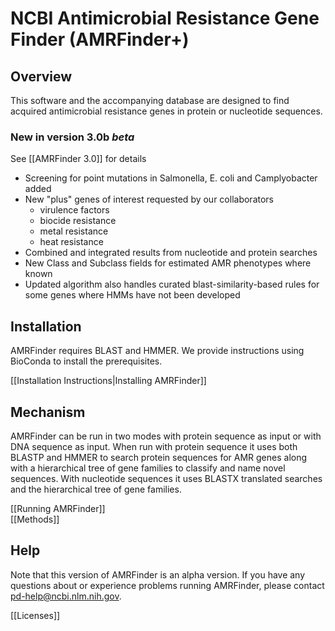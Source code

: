 # NCBI Antimicrobial Resistance Gene Finder (AMRFinder+)

## Overview

This software and the accompanying database are designed to find acquired
antimicrobial resistance genes in protein or nucleotide sequences.

### New in version 3.0b   *beta*

See [[AMRFinder 3.0]] for details

- Screening for point mutations in Salmonella, E. coli and Camplyobacter added
- New "plus" genes of interest requested by our collaborators
    - virulence factors
    - biocide resistance
    - metal resistance
    - heat resistance
- Combined and integrated results from nucleotide and protein searches
- New Class and Subclass fields for estimated AMR phenotypes where known
- Updated algorithm also handles curated blast-similarity-based rules for some genes where HMMs have not been developed

## Installation

AMRFinder requires BLAST and HMMER. We provide instructions using BioConda to install the prerequisites.

[[Installation Instructions|Installing AMRFinder]]

## Mechanism

AMRFinder can be run in two modes with protein sequence as input or with DNA
sequence as input. When run with protein sequence it uses both BLASTP and HMMER
to search protein sequences for AMR genes along with a hierarchical tree of
gene families to classify and name novel sequences. With nucleotide sequences
it uses BLASTX translated searches and the hierarchical tree of gene families.

[[Running AMRFinder]]  
[[Methods]]  

## Help

Note that this version of AMRFinder is an alpha version. If you have any questions about or experience problems running AMRFinder, please contact pd-help@ncbi.nlm.nih.gov.

[[Licenses]]
